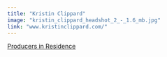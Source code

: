 ```yaml
---
title: "Kristin Clippard"
image: "kristin_clippard_headshot_2_-_1.6_mb.jpg"
link: "www.kristinclippard.com/"
---
```


[Producers in Residence](/affiliated-artists/producers-in-residence)